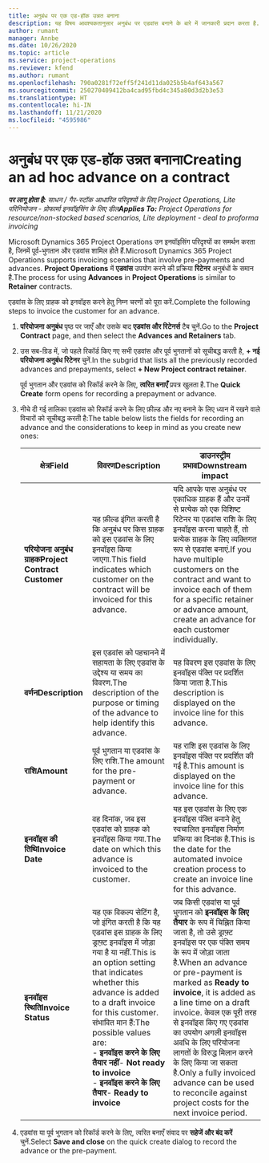 ```yaml
---
title: अनुबंध पर एक एड-हॉक उन्नत बनाना
description: यह विषय आवश्यकतानुसार अनुबंध पर एडवांस बनाने के बारे में जानकारी प्रदान करता है.
author: rumant
manager: Annbe
ms.date: 10/26/2020
ms.topic: article
ms.service: project-operations
ms.reviewer: kfend
ms.author: rumant
ms.openlocfilehash: 790a0281f72eff5f241d11da025b5b4af643a567
ms.sourcegitcommit: 250270409412ba4cad95fbd4c345a80d3d2b3e53
ms.translationtype: HT
ms.contentlocale: hi-IN
ms.lasthandoff: 11/21/2020
ms.locfileid: "4595986"
---
```

# <a name="creating-an-ad-hoc-advance-on-a-contract"></a><span data-ttu-id="62c47-103">अनुबंध पर एक एड-हॉक उन्नत बनाना</span><span class="sxs-lookup"><span data-stu-id="62c47-103">Creating an ad hoc advance on a contract</span></span>

<span data-ttu-id="62c47-104">_**पर लागू होता है:** साधन / गैर-स्टॉक आधारित परिदृश्यों के लिए Project Operations, Lite परिनियोजन - प्रोफार्मा इनवॉइसिंग के लिए डील_</span><span class="sxs-lookup"><span data-stu-id="62c47-104">_**Applies To:** Project Operations for resource/non-stocked based scenarios, Lite deployment - deal to proforma invoicing_</span></span>

<span data-ttu-id="62c47-105">Microsoft Dynamics 365 Project Operations उन इनवॉइसिंग परिदृश्यों का समर्थन करता है, जिनमें पूर्व-भुगतान और एडवांस शामिल होते हैं.</span><span class="sxs-lookup"><span data-stu-id="62c47-105">Microsoft Dynamics 365 Project Operations supports invoicing scenarios that involve pre-payments and advances.</span></span> <span data-ttu-id="62c47-106">**Project Operations** में **एडवांस** उपयोग करने की प्रक्रिया **रिटेनर** अनुबंधों के समान है.</span><span class="sxs-lookup"><span data-stu-id="62c47-106">The process for using **Advances** in **Project Operations** is similar to **Retainer** contracts.</span></span> 

<span data-ttu-id="62c47-107">एडवांस के लिए ग्राहक को इनवॉइस करने हेतु निम्न चरणों को पूरा करें.</span><span class="sxs-lookup"><span data-stu-id="62c47-107">Complete the following steps to invoice the customer for an advance.</span></span>

1. <span data-ttu-id="62c47-108">**परियोजना अनुबंध** पृष्ठ पर जाएँ और उसके बाद **एडवांस और रिटेनर्स** टैब चुनें.</span><span class="sxs-lookup"><span data-stu-id="62c47-108">Go to the **Project Contract** page, and then select the **Advances and Retainers** tab.</span></span>
2. <span data-ttu-id="62c47-109">उस सब-ग्रिड में, जो पहले रिकॉर्ड किए गए सभी एडवांस और पूर्व भुगतानों को सूचीबद्ध करती है, **+ नई परियोजना अनुबंध रिटेनर** चुनें.</span><span class="sxs-lookup"><span data-stu-id="62c47-109">In the subgrid that lists all the previously recorded advances and prepayments, select **+ New Project contract retainer**.</span></span> 

    <span data-ttu-id="62c47-110">पूर्व भुगतान और एडवांस को रिकॉर्ड करने के लिए, **त्वरित बनाएँ** प्रपत्र खुलता है.</span><span class="sxs-lookup"><span data-stu-id="62c47-110">The **Quick Create** form opens for recording a prepayment or advance.</span></span>
    
3. <span data-ttu-id="62c47-111">नीचे दी गई तालिका एडवांस को रिकॉर्ड करने के लिए फ़ील्ड और नए बनाने के लिए ध्यान में रखने वाले विचारों को सूचीबद्ध करती है:</span><span class="sxs-lookup"><span data-stu-id="62c47-111">The table below lists the fields for recording an advance and the considerations to keep in mind as you create new ones:</span></span>

    | <span data-ttu-id="62c47-112">क्षेत्र</span><span class="sxs-lookup"><span data-stu-id="62c47-112">Field</span></span> | <span data-ttu-id="62c47-113">विवरण</span><span class="sxs-lookup"><span data-stu-id="62c47-113">Description</span></span> | <span data-ttu-id="62c47-114">डाउनस्ट्रीम प्रभाव</span><span class="sxs-lookup"><span data-stu-id="62c47-114">Downstream impact</span></span> |
    | --- | --- | --- |
    | <span data-ttu-id="62c47-115">**परियोजना अनुबंध ग्राहक**</span><span class="sxs-lookup"><span data-stu-id="62c47-115">**Project Contract Customer**</span></span> | <span data-ttu-id="62c47-116">यह फ़ील्ड इंगित करती है कि अनुबंध पर किस ग्राहक को इस एडवांस के लिए इनवॉइस किया जाएगा.</span><span class="sxs-lookup"><span data-stu-id="62c47-116">This field indicates which customer on the contract will be invoiced for this advance.</span></span> | <span data-ttu-id="62c47-117">यदि आपके पास अनुबंध पर एकाधिक ग्राहक हैं और उनमें से प्रत्येक को एक विशिष्ट रिटेनर या एडवांस राशि के लिए इनवॉइस करना चाहते हैं, तो प्रत्येक ग्राहक के लिए व्यक्तिगत रूप से एडवांस बनाएं.</span><span class="sxs-lookup"><span data-stu-id="62c47-117">If you have multiple customers on the contract and want to invoice each of them for a specific retainer or advance amount, create an advance for each customer individually.</span></span> |
    | <span data-ttu-id="62c47-118">**वर्णन**</span><span class="sxs-lookup"><span data-stu-id="62c47-118">**Description**</span></span> | <span data-ttu-id="62c47-119">इस एडवांस को पहचानने में सहायता के लिए एडवांस के उद्देश्य या समय का विवरण.</span><span class="sxs-lookup"><span data-stu-id="62c47-119">The description of the purpose or timing of the advance to help identify this advance.</span></span> | <span data-ttu-id="62c47-120">यह विवरण इस एडवांस के लिए इनवॉइस पंक्ति पर प्रदर्शित किया जाता है.</span><span class="sxs-lookup"><span data-stu-id="62c47-120">This description is displayed on the invoice line for this advance.</span></span> |
    | <span data-ttu-id="62c47-121">**राशि**</span><span class="sxs-lookup"><span data-stu-id="62c47-121">**Amount**</span></span> | <span data-ttu-id="62c47-122">पूर्व भुगतान या एडवांस के लिए राशि.</span><span class="sxs-lookup"><span data-stu-id="62c47-122">The amount for the pre-payment or advance.</span></span> | <span data-ttu-id="62c47-123">यह राशि इस एडवांस के लिए इनवॉइस पंक्ति पर प्रदर्शित की गई है.</span><span class="sxs-lookup"><span data-stu-id="62c47-123">This amount is displayed on the invoice line for this advance.</span></span> |
    | <span data-ttu-id="62c47-124">**इनवॉइस की तिथि**</span><span class="sxs-lookup"><span data-stu-id="62c47-124">**Invoice Date**</span></span> | <span data-ttu-id="62c47-125">वह दिनांक, जब इस एडवांस को ग्राहक को इनवॉइस किया गया.</span><span class="sxs-lookup"><span data-stu-id="62c47-125">The date on which this advance is invoiced to the customer.</span></span> | <span data-ttu-id="62c47-126">यह इस एडवांस के लिए एक इनवॉइस पंक्ति बनाने हेतु स्वचालित इनवॉइस निर्माण प्रक्रिया का दिनांक है.</span><span class="sxs-lookup"><span data-stu-id="62c47-126">This is the date for the automated invoice creation process to create an invoice line for this advance.</span></span> |
    | <span data-ttu-id="62c47-127">**इनवॉइस स्थिति**</span><span class="sxs-lookup"><span data-stu-id="62c47-127">**Invoice Status**</span></span> | <span data-ttu-id="62c47-128">यह एक विकल्प सेटिंग है, जो इंगित करती है कि यह एडवांस इस ग्राहक के लिए ड्राफ़्ट इनवॉइस में जोड़ा गया है या नहीं.</span><span class="sxs-lookup"><span data-stu-id="62c47-128">This is an option setting that indicates whether this advance is added to a draft invoice for this customer.</span></span> <span data-ttu-id="62c47-129">संभावित मान हैं:</span><span class="sxs-lookup"><span data-stu-id="62c47-129">The possible values are:</span></span></br><span data-ttu-id="62c47-130">- **इनवॉइस करने के लिए तैयार नहीं**</span><span class="sxs-lookup"><span data-stu-id="62c47-130">- **Not ready to invoice**</span></span></br><span data-ttu-id="62c47-131">- **इनवॉइस करने के लिए तैयार**</span><span class="sxs-lookup"><span data-stu-id="62c47-131">- **Ready to invoice**</span></span> | <span data-ttu-id="62c47-132">जब किसी एडवांस या पूर्व भुगतान को **इनवॉइस के लिए तैयार** के रूप में चिह्नित किया जाता है, तो उसे ड्राफ़्ट इनवॉइस पर एक पंक्ति समय के रूप में जोड़ा जाता है.</span><span class="sxs-lookup"><span data-stu-id="62c47-132">When an advance or pre-payment is marked as **Ready to invoice**, it is added as a line time on a draft invoice.</span></span> <span data-ttu-id="62c47-133">केवल एक पूरी तरह से इनवॉइस किए गए एडवांस का उपयोग अगली इनवॉइस अवधि के लिए परियोजना लागतों के विरुद्ध मिलान करने के लिए किया जा सकता है.</span><span class="sxs-lookup"><span data-stu-id="62c47-133">Only a fully invoiced advance can be used to reconcile against project costs for the next invoice period.</span></span> |

4. <span data-ttu-id="62c47-134">एडवांस या पूर्व भुगतान को रिकॉर्ड करने के लिए, त्वरित बनाएँ संवाद पर **सहेजें और बंद करें** चुनें.</span><span class="sxs-lookup"><span data-stu-id="62c47-134">Select **Save and close** on the quick create dialog to record the advance or the pre-payment.</span></span>
